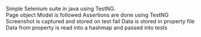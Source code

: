 Simple Selenium suite in java using TestNG.<br>
Page object Model is followed
Assertions are done using TestNG
Screenshot is captured and stored on test fail
Data is stored in property file
Data from property is read into a hashmap and passed into tests
